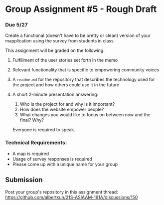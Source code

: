 # Group Assignment #5 - Rough Draft
### Due 5/27
Create a functional (doesn't have to be pretty or clean) version of your mapplication using the survey from students in class. 

This assignment will be graded on the following:
1. Fulfillment of the user stories set forth in the memo
2. Relevant functionality that is specific to empowering community voices
3. A `readme.md` for the repository that describes the technology used for the project and how others could use it in the future
4. A short 2-minute presentation answering:
   1. Who is the project for and why is it important?
   2. How does the website empower people?
   3. What changes you would like to focus on between now and the final? Why?
   
   Everyone is required to speak.

### Technical Requirements:
   - A map is required
   - Usage of survey responses is required
   - Please come up with a unique name for your group

## Submission
Post your group's repository in this assignment thread:
https://github.com/albertkun/21S-ASIAAM-191A/discussions/150